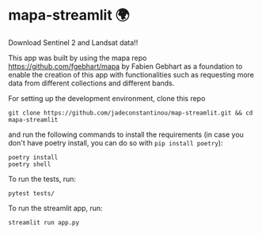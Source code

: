# mapa-streamlit 🌍

Download Sentinel 2 and Landsat data!!

This app was built by using the mapa repo https://github.com/fgebhart/mapa by Fabien Gebhart as a foundation to enable the creation of this app with functionalities such as requesting more data from different collections and different bands.



For setting up the development environment, clone this repo

```
git clone https://github.com/jadeconstantinou/map-streamlit.git && cd mapa-streamlit
```

and run the following commands to install the requirements (in case you don't have poetry install, you can do so with
`pip install poetry`):

```
poetry install
poetry shell
```

To run the tests, run:

```
pytest tests/
```

To run the streamlit app, run:

```
streamlit run app.py
```
